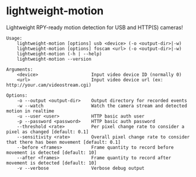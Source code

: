 lightweight-motion
==================

Lightweight RPY-ready motion detection for USB and HTTP(S) cameras!


    Usage:
        lightweight-motion [options] usb <device> (-o <output-dir>|-w)
        lightweight-motion [options] foscam <url> (-o <output-dir>|-w)
        lightweight-motion (-h | --help)
        lightweight-motion --version

    Arguments:
        <device>                    Input video device ID (normally 0)
        <url>                       Input video device url (ex: http://your.cam/videostream.cgi)

    Options:
        -o --output <output-dir>    Output directory for recorded events
        -w --watch                  Watch the camera stream and detected motion in realtime
        -u --user <user>            HTTP basic auth user
        -p --password <password>    HTTP basic auth password
        --threshold <rate>          Per pixel change rate to consider a pixel as changed [default: 0.1]
        --sensitivity <rate>        Overall pixel change rate to consider that there has been movement [default: 0.1]
        --before <frames>           Frame quantity to record before movement is detected [default: 10]
        --after <frames>            Frame quantity to record after movement is detected [default: 10]
        -v --verbose                Verbose debug output
